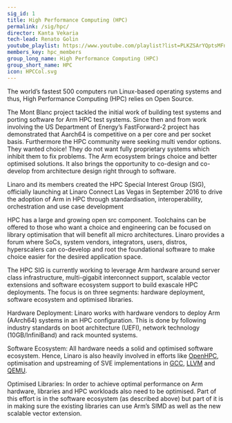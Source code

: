 ```yaml
---
sig_id: 1
title: High Performance Computing (HPC)
permalink: /sig/hpc/
director: Kanta Vekaria
tech-lead: Renato Golin
youtube_playlist: https://www.youtube.com/playlist?list=PLKZSArYQptsMFnRpO8jCzyXpH7J8IgCXv
members_key: hpc_members
group_long_name: High Performance Computing (HPC)
group_short_name: HPC
icon: HPCCol.svg
---
```

The world’s fastest 500 computers run Linux-based operating systems and thus, High Performance Computing (HPC) relies on Open Source. 

The Mont Blanc project tackled the initial work of building test systems and porting software for Arm HPC test systems. Since then and from work involving the US Department of Energy’s FastForward-2 project has demonstrated that Aarch64 is competitive on a per core and per socket basis. Furthermore the HPC community were seeking multi vendor options. They wanted choice! They do not want fully proprietary systems which inhibit them to fix problems. The Arm ecosystem brings choice and better optimised solutions. It also brings the opportunity to co-design and co-develop from architecture design right through to software.

Linaro and its members created the HPC Special Interest Group (SIG), officially launching at Linaro Connect Las Vegas in September 2016 to drive the adoption of Arm in HPC through standardisation, interoperability, orchestration and use case development

HPC has a large and growing open src component. Toolchains can be offered to those who want a choice and engineering can be focused on library optimisation that will benefit all micro architectures. Linaro provides a forum where SoCs, system vendors, integrators, users, distros, hyperscalers can co-develop and root the foundational software to make choice easier for the desired application space.

The HPC SIG is currently working to leverage Arm hardware around server class infrastructure, multi-gigabit interconnect support, scalable vector extensions and software ecosystem support to build exascale HPC deployments. The focus is on three segments: hardware deployment, software ecosystem and optimised libraries. 

Hardware Deployment: Linaro works with hardware vendors to deploy Arm (AArch64) systems in an HPC configuration. This is done by following industry standards on boot architecture (UEFI), network technology (10GB/InfiniBand) and rack mounted systems. 

Software Ecosystem: All hardware needs a solid and optimised software ecosystem. Hence, Linaro is also heavily involved in efforts like [OpenHPC](http://www.openhpc.community/), optimisation and upstreaming of SVE implementations in [GCC](https://gcc.gnu.org/), [LLVM](http://llvm.org/) and [QEMU](http://www.qemu.org/). 

Optimised Libraries: In order to achieve optimal performance on Arm hardware, libraries and HPC workloads also need to be optimised. Part of this effort is in the software ecosystem (as described above) but part of it is in making sure the existing libraries can use Arm’s SIMD as well as the new scalable vector extension.
